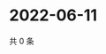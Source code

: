 # 2022-06-11

共 0 条

<!-- BEGIN WEIBO -->
<!-- 最后更新时间 Sat Jun 11 2022 17:14:23 GMT+0800 (China Standard Time) -->

<!-- END WEIBO -->
